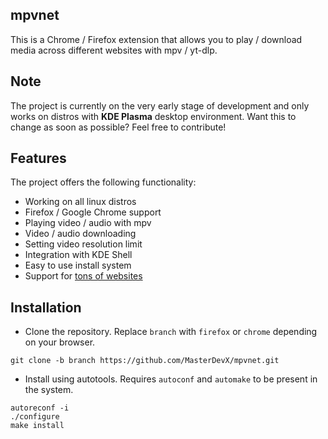 ## mpvnet
This is a Chrome / Firefox extension that allows you to play / download media across different websites with mpv / yt-dlp.

## Note
The project is currently on the very early stage of development and only works on distros with **KDE Plasma** desktop environment. Want this to change as soon as possible? Feel free to contribute!

## Features
The project offers the following functionality:
- Working on all linux distros
- Firefox / Google Chrome support
- Playing video / audio with mpv
- Video / audio downloading
- Setting video resolution limit
- Integration with KDE Shell
- Easy to use install system
- Support for [tons of websites](https://github.com/yt-dlp/yt-dlp/blob/master/supportedsites.md)

## Installation
- Clone the repository. Replace `branch` with `firefox` or `chrome` depending on your browser.
```
git clone -b branch https://github.com/MasterDevX/mpvnet.git
```
- Install using autotools. Requires `autoconf` and `automake` to be present in the system.
```
autoreconf -i
./configure
make install
```
